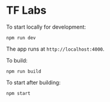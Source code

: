 # TF Labs

To start locally for development:

```
npm run dev
```

The app runs at `http://localhost:4000`.

To build:

```
npm run build
```

To start after building:

```
npm start
```
